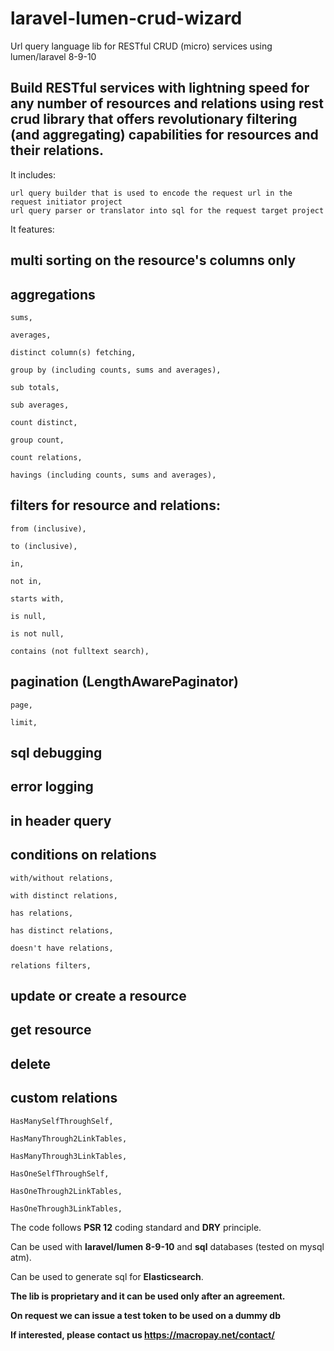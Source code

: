 # laravel-lumen-crud-wizard
Url query language lib for RESTful CRUD (micro) services using lumen/laravel 8-9-10

## Build RESTful services with lightning speed for any number of resources and relations using rest crud library that offers revolutionary filtering (and aggregating) capabilities for resources and their relations.

It includes:

    url query builder that is used to encode the request url in the request initiator project
    url query parser or translator into sql for the request target project

It features:

## multi sorting on the resource's columns only
## aggregations

    sums,
  
    averages,
  
    distinct column(s) fetching,
  
    group by (including counts, sums and averages),
  
    sub totals,
  
    sub averages,
  
    count distinct,
  
    group count,
  
    count relations,
  
    havings (including counts, sums and averages),

## filters for resource and relations:

    from (inclusive),
  
    to (inclusive),
  
    in,
  
    not in,
  
    starts with,
  
    is null,
  
    is not null,
  
    contains (not fulltext search),

## pagination (LengthAwarePaginator)

    page,
  
    limit,

## sql debugging
## error logging
## in header query
## conditions on relations

    with/without relations,
  
    with distinct relations,
  
    has relations,
  
    has distinct relations,
  
    doesn't have relations,
  
    relations filters,

## update or create  a resource
## get resource
## delete
## custom relations

    HasManySelfThroughSelf,
  
    HasManyThrough2LinkTables,

    HasManyThrough3LinkTables,
  
    HasOneSelfThroughSelf,
  
    HasOneThrough2LinkTables,
  
    HasOneThrough3LinkTables,




The code follows **PSR 12** coding standard and **DRY** principle.

Can be used with **laravel/lumen 8-9-10** and **sql** databases (tested on mysql atm).

Can be used to generate sql for **Elasticsearch**.

**The lib is proprietary and it can be used only after an agreement.**

**On request we can issue a test token to be used on a dummy db**

**If interested, please contact us https://macropay.net/contact/**
